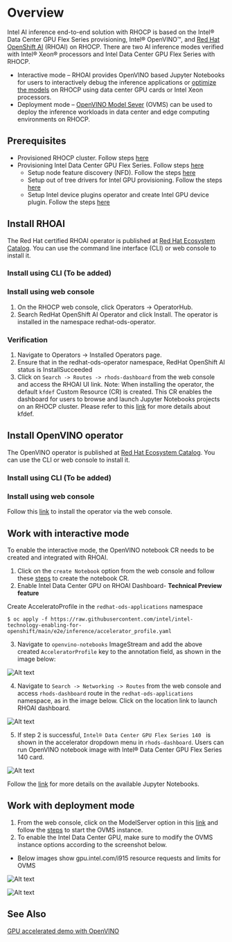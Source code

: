 # Overview
Intel AI inference end-to-end solution with RHOCP is based on the Intel® Data Center GPU Flex Series provisioning, Intel® OpenVINO™, and [Red Hat OpenShift AI](https://www.redhat.com/en/technologies/cloud-computing/openshift/openshift-ai) (RHOAI) on RHOCP. There are two AI inference modes verified with Intel® Xeon® processors and Intel Data Center GPU Flex Series with RHOCP.
* Interactive mode – RHOAI provides OpenVINO based Jupyter Notebooks for users to interactively debug the inference applications or [optimize the models](https://docs.openvino.ai/2023.0/openvino_docs_MO_DG_Deep_Learning_Model_Optimizer_DevGuide.html) on RHOCP using data center GPU cards or Intel Xeon processors.
* Deployment mode – [OpenVINO Model Sever](https://github.com/openvinotoolkit/model_server) (OVMS) can be used to deploy the inference workloads in data center and edge computing environments on RHOCP.  

## Prerequisites
* Provisioned RHOCP cluster. Follow steps [here](/README.md#provisioning-rhocp-cluster)
* Provisioning Intel Data Center GPU Flex Series. Follow steps [here](/README.md#provisioning-intel-hardware-features-on-rhocp)
  * Setup node feature discovery (NFD). Follow the steps [here](/nfd/README.md)
  * Setup out of tree drivers for Intel GPU provisioning. Follow the steps [here](/kmmo/README.md)
  * Setup Intel device plugins operator and create Intel GPU device plugin. Follow the steps [here](/device_plugins/README.md)  

## Install RHOAI
The Red Hat certified RHOAI operator is published at [Red Hat Ecosystem Catalog](https://catalog.redhat.com/software/container-stacks/detail/63b85b573112fe5a95ee9a3a). You can use the command line interface (CLI) or web console to install it.
### Install using CLI (To be added)
### Install using web console
1.	On the RHOCP web console, click Operators → OperatorHub.
2.	Search RedHat OpenShift AI Operator and click Install. The operator is installed in the namespace redhat-ods-operator.
### Verification
1.	Navigate to Operators → Installed Operators page.
2.	Ensure that in the redhat-ods-operator namespace, RedHat OpenShift AI status is InstallSucceeded 
3.	Click on ```Search -> Routes -> rhods-dashboard``` from the web console and access the RHOAI UI link.
Note: When installing the operator, the default ```kfdef``` Custom Resource (CR) is created. This CR enables the dashboard for users to browse and launch Jupyter Notebooks projects on an RHOCP cluster. Please refer to this [link](https://github.com/red-hat-data-services/odh-deployer) for more details about kfdef.
## Install OpenVINO operator
The OpenVINO operator is published at [Red Hat Ecosystem Catalog](https://catalog.redhat.com/software/container-stacks/detail/60649a56209af65d24b7ca9e). You can use the CLI or web console to install it.
### Install using CLI (To be added)
### Install using web console
Follow this [link](https://github.com/openvinotoolkit/operator/blob/v1.1.0/docs/operator_installation.md)  to install the operator via the web console. 
## Work with interactive mode
To enable the interactive mode, the OpenVINO notebook CR needs to be created and integrated with RHOAI.  
1.	Click on the ```create Notebook``` option from the web console and follow these [steps](https://github.com/openvinotoolkit/operator/blob/main/docs/notebook_in_rhods.md) to create the notebook CR.
2.	Enable Intel Data Center GPU on RHOAI Dashboard- **Technical Preview feature**

Create AcceleratoProfile in the ```redhat-ods-applications``` namespace 

```$ oc apply -f https://raw.githubusercontent.com/intel/intel-technology-enabling-for-openshift/main/e2e/inference/accelerator_profile.yaml```

3. Navigate to ```openvino-notebooks``` ImageStream and add the above created ```AcceleratorProfile``` key to the annotation field, as shown in the image below:

![Alt text](/docs/images/openvino-accelerator-field.png)

4. Navigate to ```Search -> Networking -> Routes``` from the web console and access ```rhods-dashboard``` route in the ```redhat-ods-applications``` namespace, as in the image below. Click on the location link to launch RHOAI dashboard. 
   
![Alt text](/docs/images/rhods-dashboard-route.png)
 
5. If step 2 is successful, ```Intel® Data Center GPU Flex Series 140 ``` is shown in the accelerator dropdown menu in ```rhods-dashboard```. Users can run OpenVINO notebook image with Intel® Data Center GPU Flex Series 140 card. 
   
![Alt text](/docs/images/accelerator-profile-dropdown.png)

Follow the [link](https://github.com/openvinotoolkit/operator/blob/main/docs/notebook_in_rhods.md) for more details on the available Jupyter Notebooks.

## Work with deployment mode
1.	From the web console, click on the ModelServer option in this [link](https://github.com/openvinotoolkit/operator/blob/v1.1.0/docs/operator_installation.md) and follow the [steps](https://github.com/openvinotoolkit/operator/blob/v1.1.0/docs/modelserver.md) to start the OVMS instance.  
2.	To enable the Intel Data Center GPU, make sure to modify the OVMS instance options according to the screenshot below.

* Below images show gpu.intel.com/i915 resource requests and limits for OVMS

![Alt text](/docs/images/Ovms-Gpu-resource-limit.png)

![Alt text](/docs/images/Ovms-Gpu-resource-request.png)


## See Also 
[GPU accelerated demo with OpenVINO](https://www.youtube.com/watch?v=3fTz_k4JT2A)

